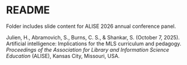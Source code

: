 # README

Folder includes slide content for ALISE 2026 annual conference panel.

Julien, H., Abramovich, S., Burns, C. S., & Shankar, S. (October 7, 2025). Artificial intelligence: Implications for the MLS curriculum and pedagogy. *Proceedings of the Association for Library and Information Science Education* (ALISE), Kansas City, Missouri, USA.
